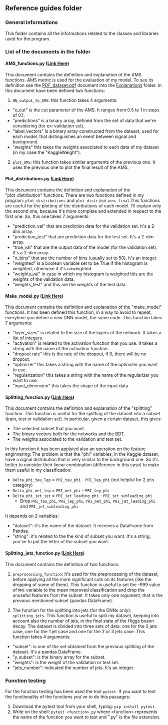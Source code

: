## Reference guides folder
### General informations
This folder contains all the informations related to the classes and libraries used for the program.

### List of the documents in the folder
#### AMS_functions.py ([Link Here](https://github.com/JustWhit3/Software_and_Computing_program/blob/master/Reference%20guides/AMS_functions.py))

This document contains the definition and explanation of the AMS functions.
AMS metric is used for the evaluation of my model. To see its definition see the [PDF_dataset.pdf](https://github.com/JustWhit3/Software_and_Computing_program/blob/master/Explanations/PDF_dataset.pdf) document into the [Explanations](https://github.com/JustWhit3/Software_and_Computing_program/tree/master/Explanations) folder.
In this document have been defined two functions:

1) `NN_output_to_AMS`: 
this function takes 4 arguments:
+ "x_cut" is the cut parameter of the AMS. It ranges from 0.5 to 1 in steps of 0.1.
+ "predictions" is a binary array, defined from the set of data that we're considering (for ex: validation set).
+ "label_vectors" is a binary array constructed from the dataset, used for each model, that distinguishes an event between signal and background.
+ "weights" this takes the weights associated to each data of my dataset (in my case the "KaggleWeight").

2) `plot_AMS`: this function takes similar arguments of the previous one. It uses the previous one to plot the final result of the AMS.

#### Plot_distributions.py ([Link Here](https://github.com/JustWhit3/Software_and_Computing_program/blob/master/Reference%20guides/Plot_distributions.py))

This document contains the definition and explanation of the "plot_distribution" functions.
There are two functions defined in my program: `plot_distributions` and `plot_distributions_final`.This functions are useful for the plotting of the distributions of each model. I'll explain only the second one, because it's more complete and extended in respect to the first one. So, this one takes 7 arguments:

+ "prediction_val" that are prediction data for the validation set. It's a 2-dim array.
+ "prediction_test" that are prediction data for the test set. It's a 2-dim array.
+ "true_val" that are the output data of the model (for the validation set). It's a 2-dim array.
+ "n_bins" that are the number of bins (usually set to 50). It's an integer.
+ "weighted" is a boolean variable set to be True if the histogram is weighted, otherwise if it's unweighted.
+ "weights_val" in case in which my histogram is weighted this are the weights of the validation data.
+ "weights_test" and this are the weights of the test data.

#### Make_model.py ([Link Here](https://github.com/JustWhit3/Software_and_Computing_program/blob/master/Reference%20guides/Make_model.py))

This document contains the definition and explanation of the "make_model" functions. It has been defined this function, in a way to avoid to repeat, everytime you define a new DNN model, the same code. This function takes 7 arguments:

+ "layer_sizes" is related to the size of the layers of the network. It takes a list of integers.
+ "activation" is related to the activation function that you use. It takes a string with the name of the activation function.
+ "dropout rate" this is the rate of the dropout, if 0, there will be no dropout.
+ "optimizer" this takes a string with the name of the optimizer you want to use.
+ "regularization" this takes a string with the name of the regularizer you want to use.
+ "input_dimension" this takes the shape of the input data.

#### Splitting_function.py ([Link Here](https://github.com/JustWhit3/Software_and_Computing_program/blob/master/Reference%20guides/Splitting_function.py))

This document contains the definition and explanation of the "splitting" function. This function is useful for the splitting of the dataset into a subset (train, test or validation set). In particular, given a certain dataset, this gives:
+ The selected subset that you want.
+ The binary vectors both for the networks and the BDT.
+ The weights associated to the validation and test set.

In this function it has been applyied also an operation on the feature enginnering:
The problem is that the "phi" variables, in the Kaggle dataset, have a signal distribution that is very similar to the background one. So it's better to consider their linear combination (difference in this case) to make them useful in my classification:
+ `Delta_phi_tau_lep` = `PRI_tau_phi` - `PRI_lep_phi` (not helpful for 2 jets category)
+ `Delta_phi_met_lep` = `PRI_met_phi` - `PRI_lep_phi`
+ `Delta_phi_jet_jet` = `PRI_jet_leading_phi` - `PRI_jet_subleading_phi`
    + Drop `PRI_tau_phi`,  `PRI_lep_phi`, `PRI_met_phi`, `PRI_jet_leading_phi` and `PRI_jet_subleading_phi`

It depends on 2 variables:
+ "dataset": it's the name of the dataset. It receives a DataFrame from Pandas.
+ "string": it's related to the the kind of subset you want. It's a string, you've to put the letter of the subset
you want.

#### Splitting_jets_function.py ([Link Here](https://github.com/JustWhit3/Software_and_Computing_program/blob/master/Reference%20guides/Splitting_jets_function.py))

This document contains the definition of two functions:
1) `preprocessing_function`: it's used for the preprocessing of the dataset, before applying all the more significant cuts on its features (like the dropping of some of them). This function is useful to set the -999 value of `MMC` variable to the mean improved classification and drop the unuseful features from the subset. It takes only one argument, that is the previous mentioned subset (pandas DataFrame).

2) The function for the splitting into jets (for the DNNs only): `splitting_jets`. This function is useful to split my dataset, keeping into account also the number of jets, in the final state of the Higgs boson decay. The dataset is divided into three sets of data: one for the 0 jets case, one for the 1 jet case and one for the 2 or 3 jets case. This function takes 4 arguments:
+ "subset": is one of the set obtained from the previous splitting of the dataset. It's a pandas DataFrame.
+ "y_subset": is the binary array for the subset.
+ "weights": is the weight of the validation or test set.
+ "jets_number": indicated the number of jets. It's an integer.

### Function testing
For the function testing has been used the tool `pytest`.
If you want to test the functionality of the functions you've to do this passages:
1) Download the pytest tool from your shell, typing: `pip install pytest`.
2) Write on the shell: `pytest <function>.py` where <function<function>> represents the name of the function you want to test and ".py" is the file extension.
